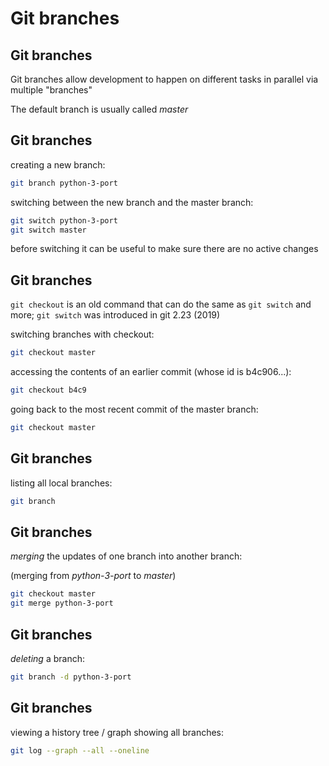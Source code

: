 # Git branches

## Git branches

Git branches allow development to happen on different tasks in parallel via multiple "branches"

The default branch is usually called _master_

## Git branches

creating a new branch:

```bash
git branch python-3-port
```

switching between the new branch and the master branch:

```bash
git switch python-3-port
git switch master
```

before switching it can be useful to make sure there are no active changes

## Git branches

`git checkout` is an old command that can do the same as `git switch` and more; `git switch` was introduced in git 2.23 (2019)

switching branches with checkout:

```bash
git checkout master
```

accessing the contents of an earlier commit (whose id is b4c906...):

```bash
git checkout b4c9
```

going back to the most recent commit of the master branch:

```bash
git checkout master
```

## Git branches

listing all local branches:

```bash
git branch
```

## Git branches

_merging_ the updates of one branch into another branch:

(merging from _python-3-port_ to _master_)

```bash
git checkout master
git merge python-3-port
```

## Git branches

_deleting_ a branch:

```bash
git branch -d python-3-port
```

## Git branches

viewing a history tree / graph showing all branches:

```bash
git log --graph --all --oneline
```
